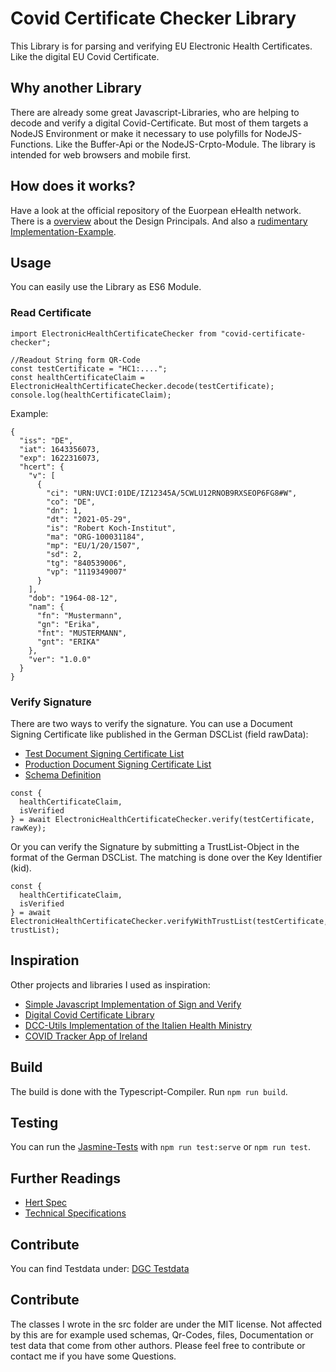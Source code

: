 # Covid Certificate Checker Library
This Library is for parsing and verifying EU Electronic Health Certificates. Like the digital EU Covid Certificate.
## Why another Library
There are already some great Javascript-Libraries, who are helping to decode and verify a digital Covid-Certificate. 
But most of them targets a NodeJS Environment or make it necessary to use polyfills for NodeJS-Functions. 
Like the Buffer-Api or the NodeJS-Crpto-Module. The library is intended for web browsers and mobile first.
## How does it works?
Have a look at the official repository of the Euorpean eHealth network. 
There is a [overview](https://github.com/ehn-dcc-development/hcert-spec/blob/main/README.md) about the Design Principals. And also a [rudimentary Implementation-Example](https://github.com/ehn-dcc-development/ehn-sign-verify-javascript-trivial).
## Usage
You can easily use the Library as ES6 Module.

### Read Certificate
```
import ElectronicHealthCertificateChecker from "covid-certificate-checker";

//Readout String form QR-Code
const testCertificate = "HC1:....";
const healthCertificateClaim = ElectronicHealthCertificateChecker.decode(testCertificate);
console.log(healthCertificateClaim);
```
Example:
```
{
  "iss": "DE",
  "iat": 1643356073,
  "exp": 1622316073,
  "hcert": {
    "v": [
      {
        "ci": "URN:UVCI:01DE/IZ12345A/5CWLU12RNOB9RXSEOP6FG8#W",
        "co": "DE",
        "dn": 1,
        "dt": "2021-05-29",
        "is": "Robert Koch-Institut",
        "ma": "ORG-100031184",
        "mp": "EU/1/20/1507",
        "sd": 2,
        "tg": "840539006",
        "vp": "1119349007"
      }
    ],
    "dob": "1964-08-12",
    "nam": {
      "fn": "Mustermann",
      "gn": "Erika",
      "fnt": "MUSTERMANN",
      "gnt": "ERIKA"
    },
    "ver": "1.0.0"
  }
}
```

### Verify Signature
There are two ways to verify the signature. You can use a Document Signing Certificate like published in the German DSCList (field rawData):
* [Test Document Signing Certificate List](https://de.test.dscg.ubirch.com/trustList/DSC/)
* [Production Document Signing Certificate List](https://de.dscg.ubirch.com/trustList/DSC/)
* [Schema Definition](https://github.com/Digitaler-Impfnachweis/certification-apis/tree/master/dsc-update)
```
const {
  healthCertificateClaim,
  isVerified
} = await ElectronicHealthCertificateChecker.verify(testCertificate, rawKey);
```
Or you can verify the Signature by submitting a TrustList-Object in the format of the German DSCList. The matching is done over the Key Identifier (kid).
```
const {
  healthCertificateClaim,
  isVerified
} = await ElectronicHealthCertificateChecker.verifyWithTrustList(testCertificate, trustList);
```

## Inspiration
Other projects and libraries I used as inspiration:
* [Simple Javascript Implementation of Sign and Verify](https://github.com/ehn-dcc-development/ehn-sign-verify-javascript-trivial)
* [Digital Covid Certificate Library](https://github.com/btielen/covid-certificate)
* [DCC-Utils Implementation of the Italien Health Ministry](https://github.com/ministero-salute/dcc-utils)
* [COVID Tracker App of Ireland](https://github.com/HSEIreland/covid-tracker-app)

## Build
The build is done with the Typescript-Compiler. Run ``npm run build``.
## Testing
You can run the [Jasmine-Tests](https://jasmine.github.io/setup/browser.html) with ``npm run test:serve`` or ``npm run test``.
## Further Readings
* [Hert Spec](https://github.com/ehn-dcc-development/hcert-spec/blob/main/hcert_spec.md)
* [Technical Specifications](https://ec.europa.eu/health/system/files/2021-04/digital-green-certificates_v3_en_0.pdf)
## Contribute
You can find Testdata under: [DGC Testdata](https://github.com/eu-digital-green-certificates/dgc-testdata)
## Contribute
The classes I wrote in the src folder are under the MIT license. Not affected by this are for example used schemas, Qr-Codes, files, Documentation or test data that come from other authors.
Please feel free to contribute or contact me if you have some Questions. 
